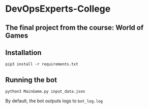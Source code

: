 # DevOpsExperts-College
## The final project from the course: World of Games

## Installation
`pip3 install -r requirements.txt`

## Running the bot
`python3 MainGame.py input_data.json`

By default, the bot outputs logs to `bot_log.log`
